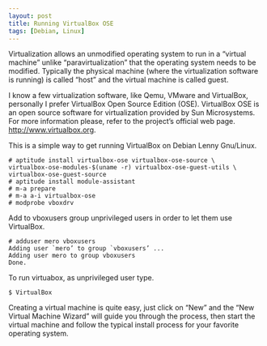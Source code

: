 ```yaml
---
layout: post
title: Running VirtualBox OSE
tags: [Debian, Linux]
---
```


Virtualization allows an unmodified operating system to run in a “virtual machine” unlike “paravirtualization” that the operating system needs to be modified. Typically the physical machine (where the virtualization software is running) is called “host” and the virtual machine is called guest.

I know a few virtualization software, like Qemu, VMware and VirtualBox, personally I prefer VirtualBox Open Source Edition (OSE). VirtualBox OSE is an open source software for virtualization provided by Sun Microsystems. For more information please, refer to the project’s official web page. http://www.virtualbox.org.

This is a simple way to get running VirtualBox on Debian Lenny Gnu/Linux.

```
# aptitude install virtualbox-ose virtualbox-ose-source \
virtualbox-ose-modules-$(uname -r) virtualbox-ose-guest-utils \
virtualbox-ose-guest-source
# aptitude install module-assistant
# m-a prepare
# m-a a-i virtualbox-ose
# modprobe vboxdrv
```

Add to vboxusers group unprivileged users in order to let them use VirtualBox.

```
# adduser mero vboxusers
Adding user `mero’ to group `vboxusers’ ...
Adding user mero to group vboxusers
Done.
```

To run virtuabox, as unprivileged user type.

```
$ VirtualBox
```

Creating a virtual machine is quite easy, just click on “New” and the “New Virtual Machine Wizard” will guide you through the process, then start the virtual machine and follow the typical install process for your favorite operating system.

